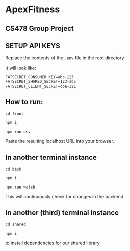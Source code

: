 # ApexFitness
## CS478 Group Project

## SETUP API KEYS
Replace the contents of the `.env` file in the root directory

It will look like:
```
FATSECRET_CONSUMER_KEY=abc-123
FATSECRET_SHARED_SECRET=123-abc
FATSECRET_CLIENT_SECRET=cba-321
```


## How to run: 
`cd front`

`npm i`

`npm run dev`

Paste the resulting localhost URL into your browser. 

## In another terminal instance

`cd back`

`npm i`

`npm run watch`

This will continuously check for changes in the backend.

## In another (third) terminal instance
`cd shared`

`npm i`

to install dependencies for our shared library